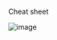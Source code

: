 Cheat sheet [](https://www.bigocheatsheet.com/)

![image](https://user-images.githubusercontent.com/67835881/172102080-c727dfd6-ddee-4e3c-8490-55903d7fe6bc.png)
